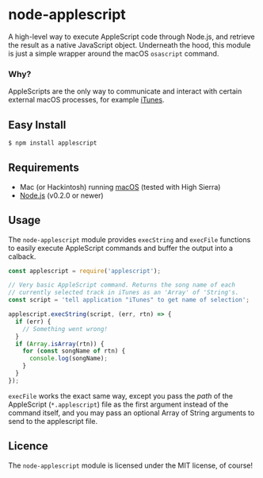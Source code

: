 node-applescript
================

A high-level way to execute AppleScript code through Node.js, and retrieve
the result as a native JavaScript object. Underneath the hood, this
module is just a simple wrapper around the macOS `osascript` command.

### Why?
AppleScripts are the only way to communicate and interact with certain
external macOS processes, for example [iTunes](http://www.itunes.com).

Easy Install
------------

``` bash
$ npm install applescript
```

Requirements
------------

 * Mac (or Hackintosh) running [macOS](https://www.apple.com/macos) (tested with High Sierra)
 * [Node.js](https://nodejs.org) (v0.2.0 or newer)

Usage
-----

The `node-applescript` module provides `execString` and `execFile` functions
to easily execute AppleScript commands and buffer the output into a calback.

``` js
const applescript = require('applescript');

// Very basic AppleScript command. Returns the song name of each
// currently selected track in iTunes as an 'Array' of 'String's.
const script = 'tell application "iTunes" to get name of selection';

applescript.execString(script, (err, rtn) => {
  if (err) {
    // Something went wrong!
  }
  if (Array.isArray(rtn)) {
    for (const songName of rtn) {
      console.log(songName);
    }
  }
});
```

`execFile` works the exact same way, except you pass the _path_ of the AppleScript
(`*.applescript`) file as the first argument instead of the command itself, and you
may pass an optional Array of String arguments to send to the applescript file.

Licence
-------

The `node-applescript` module is licensed under the MIT license, of course!
